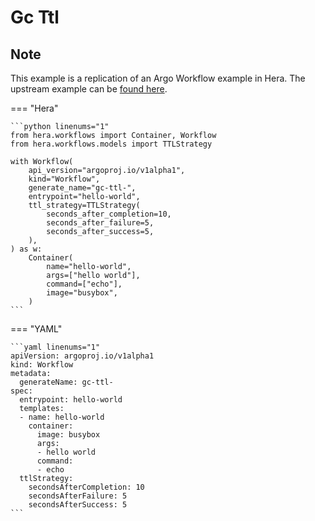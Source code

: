 # Gc Ttl

## Note

This example is a replication of an Argo Workflow example in Hera.
The upstream example can be [found here](https://github.com/argoproj/argo-workflows/blob/main/examples/gc-ttl.yaml).




=== "Hera"

    ```python linenums="1"
    from hera.workflows import Container, Workflow
    from hera.workflows.models import TTLStrategy

    with Workflow(
        api_version="argoproj.io/v1alpha1",
        kind="Workflow",
        generate_name="gc-ttl-",
        entrypoint="hello-world",
        ttl_strategy=TTLStrategy(
            seconds_after_completion=10,
            seconds_after_failure=5,
            seconds_after_success=5,
        ),
    ) as w:
        Container(
            name="hello-world",
            args=["hello world"],
            command=["echo"],
            image="busybox",
        )
    ```

=== "YAML"

    ```yaml linenums="1"
    apiVersion: argoproj.io/v1alpha1
    kind: Workflow
    metadata:
      generateName: gc-ttl-
    spec:
      entrypoint: hello-world
      templates:
      - name: hello-world
        container:
          image: busybox
          args:
          - hello world
          command:
          - echo
      ttlStrategy:
        secondsAfterCompletion: 10
        secondsAfterFailure: 5
        secondsAfterSuccess: 5
    ```

